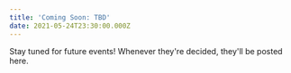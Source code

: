 ```yaml
---
title: 'Coming Soon: TBD'
date: 2021-05-24T23:30:00.000Z
---
```


Stay tuned for future events! Whenever they're decided, they'll be posted here.

